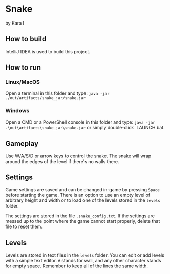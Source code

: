 # Snake
by Kara I

## How to build
IntelliJ IDEA is used to build this project.

## How to run

### Linux/MacOS

Open a terminal in this folder and type:
`java -jar ./out/artifacts/snake_jar/snake.jar`

### Windows

Open a CMD or a PowerShell console in this folder and type:
`java -jar .\out\artifacts\snake_jar\snake.jar`
or simply double-click `LAUNCH.bat.

## Gameplay

Use W/A/S/D or arrow keys to control the snake.
The snake will wrap around the edges of the level if there's no walls there.

## Settings

Game settings are saved and can be changed in-game by pressing `Space` before
starting the game. There is an option to use an empty level of arbitrary
height and width or to load one of the levels stored in the `levels` folder.

The settings are stored in the file `.snake_config.txt`. If the settings are
messed up to the point where the game cannot start properly, delete that file to
reset them.

## Levels

Levels are stored in text files in the `levels` folder. You can edit
or add levels with a simple text editor. `#` stands for wall, and any
other character stands for empty space. Remember to keep all of the lines the 
same width.